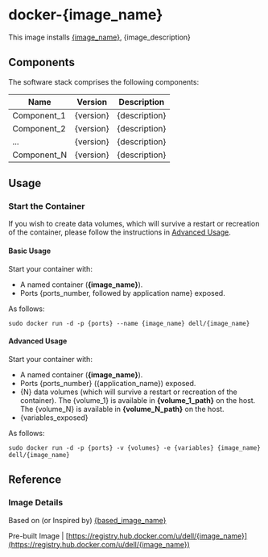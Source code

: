 # docker-{image_name}
This image installs [{image_name}]({image_official_website}), {image_description}

## Components
The software stack comprises the following components:

Name         | Version     | Description
-------------|-------------|------------------
Component_1  | {version}   | {description}
Component_2  | {version}   | {description}
...          | {version}   | {description}
Component_N  | {version}   | {description}

## Usage

### Start the Container
If you wish to create data volumes, which will survive a restart or recreation of the container, please follow the instructions in [Advanced Usage](#advanced-usage).

#### Basic Usage
Start your container with:

 - A named container (**{image_name}**).
 - Ports {ports_number, followed by application name} exposed.

As follows:

```no-highlight
sudo docker run -d -p {ports} --name {image_name} dell/{image_name}
```

<a name="advanced-usage"></a>
#### Advanced Usage
Start your container with:

- A named container (**{image_name}**).
- Ports {ports_number} ({application_name}) exposed.
- {N} data volumes (which will survive a restart or recreation of the container). The {volume_1} is available in **{volume_1_path}** on the host. The {volume_N} is available in **{volume_N_path}** on the host. 
- {variables_exposed} 

As follows:

```no-highlight
sudo docker run -d -p {ports} -v {volumes} -e {variables} {image_name} dell/{image_name}
```

## Reference

### Image Details

Based on (or Inspired by) [{based_image_name}]({based_image_github})

Pre-built Image | [https://registry.hub.docker.com/u/dell/{image_name}](https://registry.hub.docker.com/u/dell/{image_name}) 
